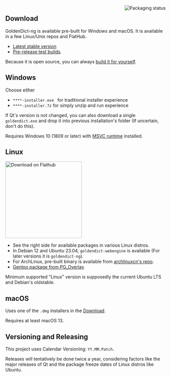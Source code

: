 <a href="https://repology.org/project/goldendict-ng/versions">
    <img src="https://repology.org/badge/vertical-allrepos/goldendict-ng.svg" alt="Packaging status" align="right">
</a>

## Download

GoldenDict-ng is available pre-built for Windows and macOS. It is available in a few Linux/Unix repos and FlatHub.

* [Latest stable version](https://github.com/xiaoyifang/goldendict/releases/latest) 
* [Pre-release test builds](https://github.com/xiaoyifang/goldendict/releases).

Because it is open source, you can always [build it for yourself](howto/build_from_source.md).

## Windows 

Choose either

* `****-installer.exe ` for traditional installer experience
* `****-installer.7z` for simply unzip and run experience

If Qt's version is not changed, you can also download a single `goldendict.exe` and drop it into previous installation's folder (If uncertain, don't do this).

Requires Windows 10 (1809 or later) with [MSVC runtime](https://learn.microsoft.com/en-us/cpp/windows/latest-supported-vc-redist?view=msvc-170#latest-microsoft-visual-c-redistributable-version) installed.


## Linux

<a href='https://flathub.org/apps/io.github.xiaoyifang.goldendict_ng'><img width='240' alt='Download on Flathub' src='https://dl.flathub.org/assets/badges/flathub-badge-en.svg'/></a>

* See the right side for available packages in various Linux distros.
* In Debian 12 and Ubuntu 23.04, `goldendict-webengine` is available (For later versions it is `goldendict-ng`).
* For ArchLinux, pre-built binary is available from [archlinuxcn's repo](https://github.com/archlinuxcn/repo/tree/master/archlinuxcn/goldendict-ng-git).
* [Gentoo package from PG_Overlay](https://gitlab.com/Perfect_Gentleman/PG_Overlay/-/tree/master/app-text/goldendict-ng)

Minimum supported "Linux" version is supposedly the current Ubuntu LTS and Debian's oldstable.

## macOS

Uses one of the `.dmg` installers in the [Download](#download).

Requires at least macOS 13.

## Versioning and Releasing

This project uses Calendar Versioning: `YY.MM.Patch`.

Releases will tentatively be done twice a year, considering factors like the major releases of Qt and the package freeze dates of Linux distros like Ubuntu.
